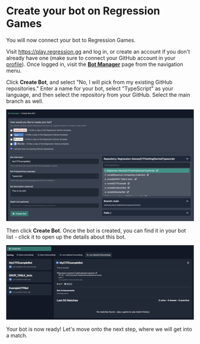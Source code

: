# Create your bot on Regression Games

You will now connect your bot to Regression Games.

Visit https://play.regression.gg and log in, or create an account if you
don't already have one (make sure to connect your GitHub account in your [profile](https://play.regression.gg/account)). Once logged in, visit the 
[**Bot Manager**](https://play.regression.gg/bots) page from the navigation
menu.

Click **Create Bot**, and select "No, I will pick from my existing GitHub repositories." Enter a name for your bot, select "TypeScript" as your language, and then select the repository from your GitHub. Select the main branch as well.

![Bot creation page](images/create_bot.png)

Then click **Create Bot**. Once the bot is created, you can find it in your bot list - click it to open up the details about this bot.

![Screen Shot 2022-12-21 at 12](images/created_bot.png)

Your bot is now ready! Let's move onto the next step, where we will get into a match.